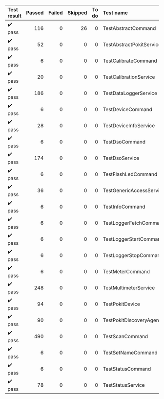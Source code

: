 |       Test result       | Passed | Failed | Skipped | To do | Test name                |
|:------------------------|-------:|-------:|--------:|------:|:-------------------------|
| :heavy_check_mark: pass |    116 |      0 |      26 |     0 | TestAbstractCommand      |
| :heavy_check_mark: pass |     52 |      0 |       0 |     0 | TestAbstractPokitService |
| :heavy_check_mark: pass |      6 |      0 |       0 |     0 | TestCalibrateCommand     |
| :heavy_check_mark: pass |     20 |      0 |       0 |     0 | TestCalibrationService   |
| :heavy_check_mark: pass |    186 |      0 |       0 |     0 | TestDataLoggerService    |
| :heavy_check_mark: pass |      6 |      0 |       0 |     0 | TestDeviceCommand        |
| :heavy_check_mark: pass |     28 |      0 |       0 |     0 | TestDeviceInfoService    |
| :heavy_check_mark: pass |      6 |      0 |       0 |     0 | TestDsoCommand           |
| :heavy_check_mark: pass |    174 |      0 |       0 |     0 | TestDsoService           |
| :heavy_check_mark: pass |      6 |      0 |       0 |     0 | TestFlashLedCommand      |
| :heavy_check_mark: pass |     36 |      0 |       0 |     0 | TestGenericAccessService |
| :heavy_check_mark: pass |      6 |      0 |       0 |     0 | TestInfoCommand          |
| :heavy_check_mark: pass |      6 |      0 |       0 |     0 | TestLoggerFetchCommand   |
| :heavy_check_mark: pass |      6 |      0 |       0 |     0 | TestLoggerStartCommand   |
| :heavy_check_mark: pass |      6 |      0 |       0 |     0 | TestLoggerStopCommand    |
| :heavy_check_mark: pass |      6 |      0 |       0 |     0 | TestMeterCommand         |
| :heavy_check_mark: pass |    248 |      0 |       0 |     0 | TestMultimeterService    |
| :heavy_check_mark: pass |     94 |      0 |       0 |     0 | TestPokitDevice          |
| :heavy_check_mark: pass |     90 |      0 |       0 |     0 | TestPokitDiscoveryAgent  |
| :heavy_check_mark: pass |    490 |      0 |       0 |     0 | TestScanCommand          |
| :heavy_check_mark: pass |      6 |      0 |       0 |     0 | TestSetNameCommand       |
| :heavy_check_mark: pass |      6 |      0 |       0 |     0 | TestStatusCommand        |
| :heavy_check_mark: pass |     78 |      0 |       0 |     0 | TestStatusService        |

